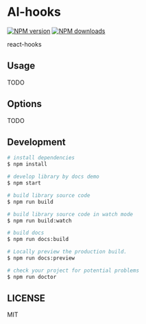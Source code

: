 # Al-hooks

[![NPM version](https://img.shields.io/npm/v/Al-hooks.svg?style=flat)](https://npmjs.org/package/Al-hooks)
[![NPM downloads](http://img.shields.io/npm/dm/Al-hooks.svg?style=flat)](https://npmjs.org/package/Al-hooks)

react-hooks

## Usage

TODO

## Options

TODO

## Development

```bash
# install dependencies
$ npm install

# develop library by docs demo
$ npm start

# build library source code
$ npm run build

# build library source code in watch mode
$ npm run build:watch

# build docs
$ npm run docs:build

# Locally preview the production build.
$ npm run docs:preview

# check your project for potential problems
$ npm run doctor
```

## LICENSE

MIT

